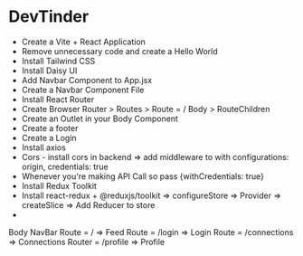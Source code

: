 # DevTinder

- Create a Vite + React Application
- Remove unnecessary code and create a Hello World 
- Install Tailwind CSS
- Install Daisy UI
- Add Navbar Component to App.jsx
- Create a Navbar Component File
- Install React Router
- Create Browser Router > Routes > Route = / Body > RouteChildren
- Create an Outlet in your Body Component
- Create a footer
- Create a Login
- Install axios
- Cors - install cors in backend => add middleware to with configurations: origin, credentials: true
- Whenever you're making API Call so pass {withCredentials: true}
- Install Redux Toolkit
- Install react-redux + @reduxjs/toolkit => configureStore => Provider => createSlice => Add Reducer to store
- 



Body
    NavBar
    Route = / => Feed
    Route = /login => Login
    Route = /connections => Connections
    Router = /profile => Profile